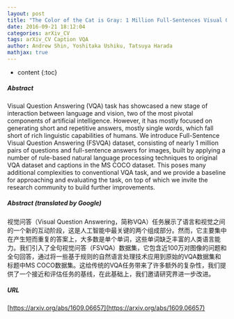 ```yaml
---
layout: post
title: "The Color of the Cat is Gray: 1 Million Full-Sentences Visual Question Answering"
date: 2016-09-21 18:12:04
categories: arXiv_CV
tags: arXiv_CV Caption VQA
author: Andrew Shin, Yoshitaka Ushiku, Tatsuya Harada
mathjax: true
---
```


* content
{:toc}

##### Abstract
Visual Question Answering (VQA) task has showcased a new stage of interaction between language and vision, two of the most pivotal components of artificial intelligence. However, it has mostly focused on generating short and repetitive answers, mostly single words, which fall short of rich linguistic capabilities of humans. We introduce Full-Sentence Visual Question Answering (FSVQA) dataset, consisting of nearly 1 million pairs of questions and full-sentence answers for images, built by applying a number of rule-based natural language processing techniques to original VQA dataset and captions in the MS COCO dataset. This poses many additional complexities to conventional VQA task, and we provide a baseline for approaching and evaluating the task, on top of which we invite the research community to build further improvements.

##### Abstract (translated by Google)
视觉问答（Visual Question Answering，简称VQA）任务展示了语言和视觉之间的一个新的互动阶段，这是人工智能中最关键的两个组成部分。然而，它主要集中在产生短而重复的答案上，大多数是单个单词，这些单词缺乏丰富的人类语言能力。我们引入了全句视觉问答（FSVQA）数据集，它包含近100万对图像的问题和全句回答，通过将一些基于规则的自然语言处理技术应用到原始的VQA数据集和标题中MS COCO数据集。这给传统的VQA任务带来了许多额外的复杂性，我们提供了一个接近和评估任务的基线，在此基础上，我们邀请研究界进一步改进。

##### URL
[https://arxiv.org/abs/1609.06657](https://arxiv.org/abs/1609.06657)

